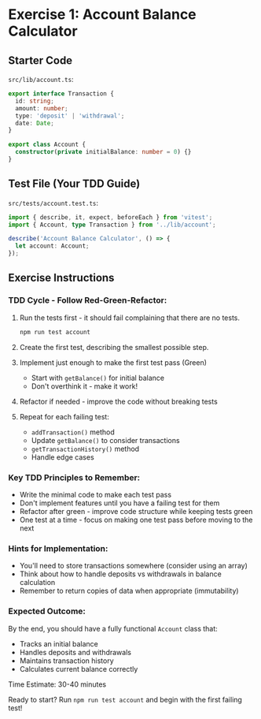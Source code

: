 # Exercise 1: Account Balance Calculator

## Starter Code

`src/lib/account.ts`:
```typescript
export interface Transaction {
  id: string;
  amount: number;
  type: 'deposit' | 'withdrawal';
  date: Date;
}

export class Account {
  constructor(private initialBalance: number = 0) {}
}
```

## Test File (Your TDD Guide)

`src/tests/account.test.ts`:
```typescript
import { describe, it, expect, beforeEach } from 'vitest';
import { Account, type Transaction } from '../lib/account';

describe('Account Balance Calculator', () => {
  let account: Account;
});
```

## Exercise Instructions

### TDD Cycle - Follow Red-Green-Refactor:

1. Run the tests first - it should fail complaining that there are no tests.
   ```bash
   npm run test account
   ```

2. Create the first test, describing the smallest possible step.
3. Implement just enough to make the first test pass (Green)
	- Start with `getBalance()` for initial balance
	- Don't overthink it - make it work!
4. Refactor if needed - improve the code without breaking tests
5. Repeat for each failing test:
	- `addTransaction()` method
	- Update `getBalance()` to consider transactions
	- `getTransactionHistory()` method
	- Handle edge cases

### Key TDD Principles to Remember:

- Write the minimal code to make each test pass
- Don't implement features until you have a failing test for them
- Refactor after green - improve code structure while keeping tests green
- One test at a time - focus on making one test pass before moving to the next

### Hints for Implementation:

- You'll need to store transactions somewhere (consider using an array)
- Think about how to handle deposits vs withdrawals in balance calculation
- Remember to return copies of data when appropriate (immutability)

### Expected Outcome:

By the end, you should have a fully functional `Account` class that:
- Tracks an initial balance
- Handles deposits and withdrawals
- Maintains transaction history
- Calculates current balance correctly

Time Estimate: 30-40 minutes

Ready to start? Run `npm run test account` and begin with the first failing test!